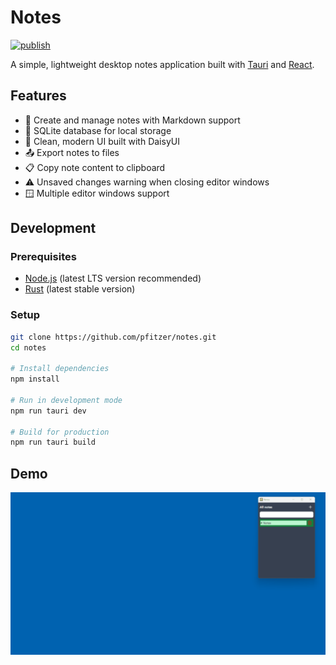 # Notes

[![publish](https://github.com/pfitzer/notes/actions/workflows/build.yml/badge.svg?branch=release)](https://github.com/pfitzer/notes/actions/workflows/build.yml)

A simple, lightweight desktop notes application built with [Tauri](https://tauri.app/) and [React](https://react.dev/).

## Features

- 📝 Create and manage notes with Markdown support
- 💾 SQLite database for local storage
- 🎨 Clean, modern UI built with DaisyUI
- 📤 Export notes to files
- 📋 Copy note content to clipboard
- ⚠️ Unsaved changes warning when closing editor windows
- 🪟 Multiple editor windows support

## Development

### Prerequisites

- [Node.js](https://nodejs.org/) (latest LTS version recommended)
- [Rust](https://www.rust-lang.org/learn/get-started) (latest stable version)

### Setup

```bash
git clone https://github.com/pfitzer/notes.git
cd notes

# Install dependencies
npm install

# Run in development mode
npm run tauri dev

# Build for production
npm run tauri build
```

## Demo

![demo gif](docs/demo.gif)